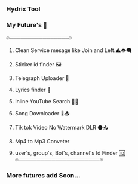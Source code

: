 ### Hydrix Tool

### My Future's 🌟
⍟────────────────⍟

1. Clean Service mesage like Join and Left.⚠️👁️‍🗨️

2. Sticker id finder 🖼️

3. Telegraph Uploader 📜

4. Lyrics finder 🎼

5. Inline YouTube Search 🔴🔎

6. Song Downloader 🎵📥

7. Tik tok Video No Watermark DLR ⚫📥

8. Mp4 to Mp3 Conveter

9. user's, group's, Bot's, channel's Id Finder 🆔
⍟──────────────────────⍟
### More futures add Soon...
